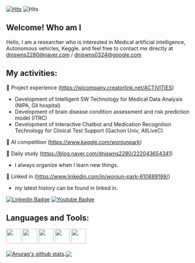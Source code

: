 [![Hits](https://hits.seeyoufarm.com/api/count/incr/badge.svg?url=https://github.com/WonJunPark)](https://hits.seeyoufarm.com) 
![Hits](https://img.shields.io/github/followers/WonJunPark?label=Follow)

## **Welcome! Who am I** 
Hello, I am a researcher who is interested in Medical artificial intelligence, Autonomous vehicles, Keggle.
and feel free to contact me directly at dnjswns2280@naver.com / dnjswns0324@google.com

## **My activities:** 

🔭 Project experience (https://wjcompany.creatorlink.net/ACTIVITIES)
- Development of Intelligent SW Technology for Medical Data Analysis (NIPA, Gil hospital)
- Development of brain disease condition assessment and risk prediction model (ITRC)
- Development of Interactive Chatbot and Medication Recognition Technology for Clinical Test Support (Gachon Univ, AllLiveC)

🌱 AI competition (https://www.kaggle.com/wonjunpark)

💬 Daily study (https://blog.naver.com/dnjswns2280/222043654341)
- I always organize when I learn new things.

💬 Linked in (https://www.linkedin.com/in/wonjun-park-610889199/)
- my latest history can be found in linked in.

[![Linkedin Badge](https://img.shields.io/badge/-LinkedIn-blue?style=flat-square&logo=Linkedin&logoColor=white&link=https://www.linkedin.com/in/wonjun-park-610889199/)](https://www.linkedin.com/in/wonjun-park-610889199/)
[![Youtube Badge](https://img.shields.io/badge/Youtube-ff0000?style=flat-square&logo=youtube&link=https://www.youtube.com/channel/UChtu7_2fGmGUCIOdUh2QLVw)](https://www.youtube.com/channel/UChtu7_2fGmGUCIOdUh2QLVw)

## **Languages and Tools:**  

<code><img height="40" src="https://upload.wikimedia.org/wikipedia/commons/thumb/c/c3/Python-logo-notext.svg/110px-Python-logo-notext.svg.png"></code>
<code><img height="40" src="http://wiki.hash.kr/images/thumb/3/37/%ED%85%90%EC%84%9C%ED%94%8C%EB%A1%9C_%EB%A1%9C%EA%B3%A0.png/200px-%ED%85%90%EC%84%9C%ED%94%8C%EB%A1%9C_%EB%A1%9C%EA%B3%A0.png"></code>
<code><img height="40" src="https://upload.wikimedia.org/wikipedia/commons/thumb/c/c6/PyTorch_logo_black.svg/220px-PyTorch_logo_black.svg.png"></code>
<code><img height="40" src="https://upload.wikimedia.org/wikipedia/commons/thumb/a/ae/Keras_logo.svg/220px-Keras_logo.svg.png"></code>
<code><img height="40" src="https://upload.wikimedia.org/wikipedia/commons/thumb/1/18/ISO_C%2B%2B_Logo.svg/220px-ISO_C%2B%2B_Logo.svg.png"></code>    


<a href="https://github.com/WonJunPark/github-readme-stats">
  <img align="center" src="https://github-readme-stats.anuraghazra1.vercel.app/api?username=WonJunPark&show_icons=true&include_all_commits=true&theme=material-palenight" alt="Anurag's github stats" />
</a>

<a href="https://github.com/WonjunPark/github-readme-stats">
  <!-- Change the `github-readme-stats.anuraghazra1.vercel.app` to `github-readme-stats.vercel.app`  -->
  <img align="center" src="https://github-readme-stats.anuraghazra1.vercel.app/api/top-langs/?username=WonJunPark&layout=compact&theme=material-palenight" />
</a>
